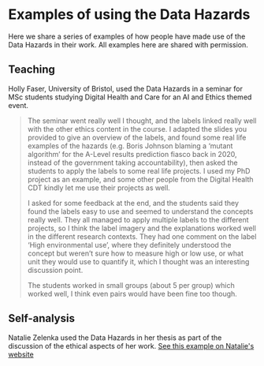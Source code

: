 # Examples of using the Data Hazards

Here we share a series of examples of how people have made use of the Data Hazards in their work. 
All examples here are shared with permission.

## Teaching

Holly Faser, University of Bristol, used the Data Hazards in a seminar for MSc students studying Digital Health and Care for an AI and Ethics themed event. 

>The seminar went really well I thought, and the labels linked really well with the other ethics content in the course. I adapted the slides you provided to give an overview of the labels, and found some real life examples of the hazards (e.g. Boris Johnson blaming a ‘mutant algorithm’ for the A-Level results prediction fiasco back in 2020, instead of the government taking accountability), then asked the students to apply the labels to some real life projects. I used my PhD project as an example, and some other people from the Digital Health CDT kindly let me use their projects as well.
>
>I asked for some feedback at the end, and the students said they found the labels easy to use and seemed to understand the concepts really well. They all managed to apply multiple labels to the different projects, so I think the label imagery and the explanations worked well in the different research contexts. They had one comment on the label ‘High environmental use’, where they definitely understood the concept but weren’t sure how to measure high or low use, or what unit they would use to quantify it, which I thought was an interesting discussion point.
>
>The students worked in small groups (about 5 per group) which worked well, I think even pairs would have been fine too though.


## Self-analysis 

Natalie Zelenka used the Data Hazards in her thesis as part of the discussion of the ethical aspects of her work.
[See this example on Natalie's website](https://nataliezelenka.github.io/phenotype_from_genotype/c04-snowflake/7-discussion.html#ethics-self-assessment)